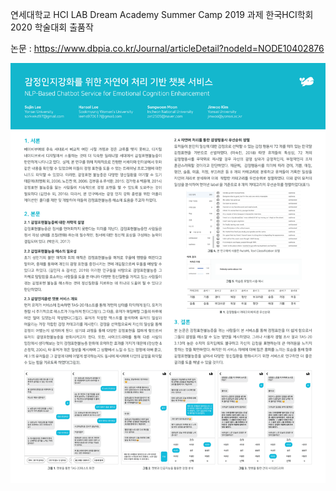 연세대학교 HCI LAB Dream Academy Summer Camp 2019 과제
한국HCI학회 2020 학술대회 출품작

논문 : https://www.dbpia.co.kr/Journal/articleDetail?nodeId=NODE10402876

![poster](https://github.com/corgi-world/poolda-client/blob/master/poolda-poster.png)
